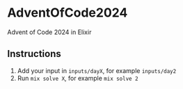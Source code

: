 # AdventOfCode2024
Advent of Code 2024 in Elixir

## Instructions
1. Add your input in `inputs/dayX`, for example `inputs/day2`
2. Run `mix solve X`, for example `mix solve 2`